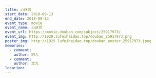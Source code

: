 ```yaml
---
title: 心迷宫
start_date: 2018-09-13
end_date: 2018-09-13
event_type: movie
event_name: 心迷宫
event_url: https://movie.douban.com/subject/25917973/
event_img: http://1929.lufeihaidao.top/douban_25917973.png
poster_img: http://1929.lufeihaidao.top/douban_poster_25917973.jpeg
memories:
  - comment: 
    author: 时九
  - comment: 
    author: 念九
location: 
---
```


